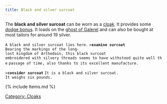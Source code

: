 ```yaml
---
title: Black and silver surcoat
---
```


The **black and silver surcoat** can be worn as a
[cloak](cloak "wikilink"). It provides some [dodge
bonus](dodge_bonus "wikilink"). It loads on the [ghost of
Galerel](ghost_of_Galerel "wikilink") and can also be bought at most
tailors for around 19 silver.

`A black and silver surcoat lies here.`
`>`**`examine surcoat`**
`Bearing the markings of the long-lost kingdom of Arthedain, this black surcoat`
`embroidered with silvery threads seems to have withstood quite well the`
`passage of time, also thanks to its excellent manufacture.`

`>`**`consider surcoat`**
`It is a black and silver surcoat.`
`It weighs six pounds.`

{% include Items.md %}

[Category: Cloaks](Category:_Cloaks "wikilink")